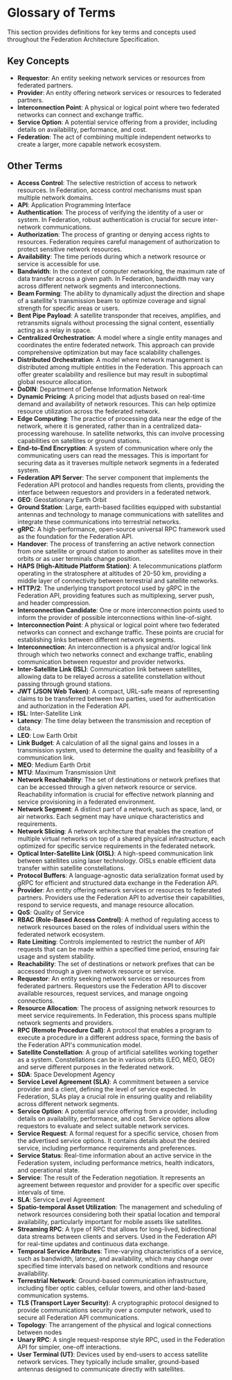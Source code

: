 # Glossary of Terms

This section provides definitions for key terms and concepts used throughout the Federation Architecture Specification.

## Key Concepts

- **Requestor**: An entity seeking network services or resources from federated partners.
- **Provider**: An entity offering network services or resources to federated partners.
- **Interconnection Point**: A physical or logical point where two federated networks can connect and exchange traffic.
- **Service Option**: A potential service offering from a provider, including details on availability, performance, and cost.
- **Federation**: The act of combining multiple independent networks to create a larger, more capable network ecosystem.

## Other Terms

- **Access Control**: The selective restriction of access to network resources. In Federation, access control mechanisms must span multiple network domains.
- **API**: Application Programming Interface
- **Authentication**: The process of verifying the identity of a user or system. In Federation, robust authentication is crucial for secure inter-network communications.
- **Authorization**: The process of granting or denying access rights to resources. Federation requires careful management of authorization to protect sensitive network resources.
- **Availability**: The time periods during which a network resource or service is accessible for use.
- **Bandwidth**: In the context of computer networking, the maximum rate of data transfer across a given path. In Federation, bandwidth may vary across different network segments and interconnections.
- **Beam Forming**: The ability to dynamically adjust the direction and shape of a satellite's transmission beam to optimize coverage and signal strength for specific areas or users.
- **Bent Pipe Payload**: A satellite transponder that receives, amplifies, and retransmits signals without processing the signal content, essentially acting as a relay in space.
- **Centralized Orchestration**: A model where a single entity manages and coordinates the entire federated network. This approach can provide comprehensive optimization but may face scalability challenges.
- **Distributed Orchestration**: A model where network management is distributed among multiple entities in the Federation. This approach can offer greater scalability and resilience but may result in suboptimal global resource allocation.
- **DoDIN**: Department of Defense Information Network
- **Dynamic Pricing**: A pricing model that adjusts based on real-time demand and availability of network resources. This can help optimize resource utilization across the federated network.
- **Edge Computing**: The practice of processing data near the edge of the network, where it is generated, rather than in a centralized data-processing warehouse. In satellite networks, this can involve processing capabilities on satellites or ground stations.
- **End-to-End Encryption**: A system of communication where only the communicating users can read the messages. This is important for securing data as it traverses multiple network segments in a federated system.
- **Federation API Server**: The server component that implements the Federation API protocol and handles requests from clients, providing the interface between requestors and providers in a federated network.
- **GEO**: Geostationary Earth Orbit
- **Ground Station**: Large, earth-based facilities equipped with substantial antennas and technology to manage communications with satellites and integrate these communications into terrestrial networks.
- **gRPC**: A high-performance, open-source universal RPC framework used as the foundation for the Federation API.
- **Handover**: The process of transferring an active network connection from one satellite or ground station to another as satellites move in their orbits or as user terminals change position.
- **HAPS (High-Altitude Platform Station)**: A telecommunications platform operating in the stratosphere at altitudes of 20-50 km, providing a middle layer of connectivity between terrestrial and satellite networks.
- **HTTP/2**: The underlying transport protocol used by gRPC in the Federation API, providing features such as multiplexing, server push, and header compression.
- **Interconnection Candidate**: One or more interconnection points used to inform the provider of possible interconnections within line-of-sight.
- **Interconnection Point**: A physical or logical point where two federated networks can connect and exchange traffic. These points are crucial for establishing links between different network segments.
- **Interconnection**: An interconnection is a physical and/or logical link through which two networks connect and exchange traffic, enabling communication between requestor and provider networks.
- **Inter-Satellite Link (ISL)**: Communication link between satellites, allowing data to be relayed across a satellite constellation without passing through ground stations.
- **JWT (JSON Web Token)**: A compact, URL-safe means of representing claims to be transferred between two parties, used for authentication and authorization in the Federation API.
- **ISL**: Inter-Satellite Link
- **Latency**: The time delay between the transmission and reception of data.
- **LEO**: Low Earth Orbit
- **Link Budget**: A calculation of all the signal gains and losses in a transmission system, used to determine the quality and feasibility of a communication link.
- **MEO**: Medium Earth Orbit
- **MTU**: Maximum Transmission Unit
- **Network Reachability**: The set of destinations or network prefixes that can be accessed through a given network resource or service. Reachability information is crucial for effective network planning and service provisioning in a federated environment.
- **Network Segment**: A distinct part of a network, such as space, land, or air networks. Each segment may have unique characteristics and requirements.
- **Network Slicing**: A network architecture that enables the creation of multiple virtual networks on top of a shared physical infrastructure, each optimized for specific service requirements in the federated network.
- **Optical Inter-Satellite Link (OISL)**: A high-speed communication link between satellites using laser technology. OISLs enable efficient data transfer within satellite constellations.
- **Protocol Buffers**: A language-agnostic data serialization format used by gRPC for efficient and structured data exchange in the Federation API.
- **Provider**: An entity offering network services or resources to federated partners. Providers use the Federation API to advertise their capabilities, respond to service requests, and manage resource allocation.
- **QoS**: Quality of Service
- **RBAC (Role-Based Access Control)**: A method of regulating access to network resources based on the roles of individual users within the federated network ecosystem.
- **Rate Limiting**: Controls implemented to restrict the number of API requests that can be made within a specified time period, ensuring fair usage and system stability.
- **Reachability**: The set of destinations or network prefixes that can be accessed through a given network resource or service.
- **Requestor**: An entity seeking network services or resources from federated partners. Requestors use the Federation API to discover available resources, request services, and manage ongoing connections.
- **Resource Allocation**: The process of assigning network resources to meet service requirements. In Federation, this process spans multiple network segments and providers.
- **RPC (Remote Procedure Call)**: A protocol that enables a program to execute a procedure in a different address space, forming the basis of the Federation API's communication model.
- **Satellite Constellation**: A group of artificial satellites working together as a system. Constellations can be in various orbits (LEO, MEO, GEO) and serve different purposes in the federated network.
- **SDA**: Space Development Agency
- **Service Level Agreement (SLA)**: A commitment between a service provider and a client, defining the level of service expected. In Federation, SLAs play a crucial role in ensuring quality and reliability across different network segments.
- **Service Option**: A potential service offering from a provider, including details on availability, performance, and cost. Service options allow requestors to evaluate and select suitable network services.
- **Service Request**: A formal request for a specific service, chosen from the advertised service options. It contains details about the desired service, including performance requirements and preferences.
- **Service Status**: Real-time information about an active service in the Federation system, including performance metrics, health indicators, and operational state.
- **Service**: The result of the Federation negotiation. It represents an agreement between requestor and provider for a specific over specific intervals of time.
- **SLA**: Service Level Agreement
- **Spatio-temporal Asset Utilization**: The management and scheduling of network resources considering both their spatial location and temporal availability, particularly important for mobile assets like satellites.
- **Streaming RPC**: A type of RPC that allows for long-lived, bidirectional data streams between clients and servers. Used in the Federation API for real-time updates and continuous data exchange.
- **Temporal Service Attributes**: Time-varying characteristics of a service, such as bandwidth, latency, and availability, which may change over specified time intervals based on network conditions and resource availability.
- **Terrestrial Network**: Ground-based communication infrastructure, including fiber optic cables, cellular towers, and other land-based communication systems.
- **TLS (Transport Layer Security)**: A cryptographic protocol designed to provide communications security over a computer network, used to secure all Federation API communications.
- **Topology**: The arrangement of the physical and logical connections between nodes
- **Unary RPC**: A single request-response style RPC, used in the Federation API for simpler, one-off interactions.
- **User Terminal (UT)**: Devices used by end-users to access satellite network services. They typically include smaller, ground-based antennas designed to communicate directly with satellites.
